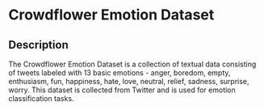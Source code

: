 # Crowdflower Emotion Dataset

## Description
The Crowdflower Emotion Dataset is a collection of textual data consisting of tweets labeled with 13 basic emotions - anger, boredom, empty, enthusiasm, fun, happiness, hate, love, neutral, relief, sadness, surprise, worry. This dataset is collected from Twitter and is used for emotion classification tasks.
